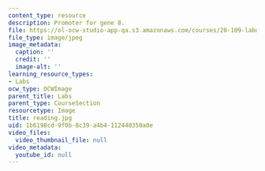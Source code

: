 ```yaml
---
content_type: resource
description: Promoter for gene 8.
file: https://ol-ocw-studio-app-qa.s3.amazonaws.com/courses/20-109-laboratory-fundamentals-in-biological-engineering-fall-2007/1b6198cd9f0b8c39a4b4112440350a0e_reading.jpg
file_type: image/jpeg
image_metadata:
  caption: ''
  credit: ''
  image-alt: ''
learning_resource_types:
- Labs
ocw_type: OCWImage
parent_title: Labs
parent_type: CourseSection
resourcetype: Image
title: reading.jpg
uid: 1b6198cd-9f0b-8c39-a4b4-112440350a0e
video_files:
  video_thumbnail_file: null
video_metadata:
  youtube_id: null
---
```

